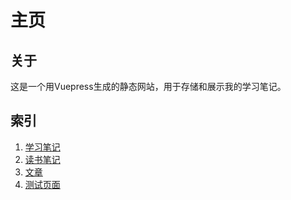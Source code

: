 # 主页

## 关于

这是一个用Vuepress生成的静态网站，用于存储和展示我的学习笔记。

## 索引

1. [学习笔记](./notes/README.md)
2. [读书笔记](./readings/README.md)
3. [文章](./articles/README.md)
4. [测试页面](./tests/README.md)

